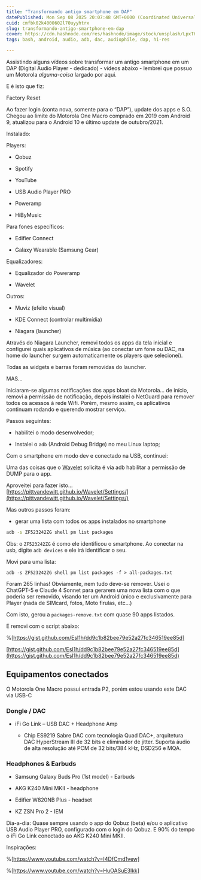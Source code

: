 ```yaml
---
title: "Transformando antigo smartphone em DAP"
datePublished: Mon Sep 08 2025 20:07:48 GMT+0000 (Coordinated Universal Time)
cuid: cmfbk02k4000602l70uyyhtrx
slug: transformando-antigo-smartphone-em-dap
cover: https://cdn.hashnode.com/res/hashnode/image/stock/unsplash/LpxT6SVVK1k/upload/72370578f2bee602b80d327a7efe9990.jpeg
tags: bash, android, audio, adb, dac, audiophile, dap, hi-res

---
```


Assistindo alguns vídeos sobre transformar um antigo smartphone em um DAP (Digital Audio Player - dedicado) - vídeos abaixo - lembrei que possuo um Motorola *alguma-coisa* largado por aqui.

E é isto que fiz:

Factory Reset

Ao fazer login (conta nova, somente para o “DAP”), update dos apps e S.O.  
Chegou ao limite do Motorola One Macro comprado em 2019 com Android 9, atualizou para o Android 10 e último update de outubro/2021.

Instalado:

Players:

* Qobuz
    
* Spotify
    
* YouTube
    
* USB Audio Player PRO
    
* Poweramp
    
* HiByMusic
    

Para fones específicos:

* Edifier Connect
    
* Galaxy Wearable (Samsung Gear)
    

Equalizadores:

* Equalizador do Poweramp
    
* Wavelet
    

Outros:

* Muviz (efeito visual)
    
* KDE Connect (controlar multimídia)
    
* Niagara (launcher)
    

Através do Niagara Launcher, removi todos os apps da tela inicial e configurei quais aplicativos de música (ao conectar um fone ou DAC, na home do launcher surgem automaticamente os players que selecionei).

Todas as widgets e barras foram removidas do launcher.

MAS…

Iniciaram-se algumas notificações dos apps bloat da Motorola… de início, removi a permissão de notificação, depois instalei o NetGuard para remover todos os acessos à rede Wifi. Porém, mesmo assim, os aplicativos continuam rodando e querendo mostrar serviço.

Passos seguintes:

* habilitei o modo desenvolvedor;
    
* Instalei o `adb` (Android Debug Bridge) no meu Linux laptop;
    

Com o smartphone em modo dev e conectado na USB, continuei:

Uma das coisas que o [Wavelet](https://github.com/Pittvandewitt/Wavelet) solicita é via adb habilitar a permissão de DUMP para o app.

Aproveitei para fazer isto… [https://pittvandewitt.github.io/Wavelet/Settings/](https://pittvandewitt.github.io/Wavelet/Settings/)

Mas outros passos foram:

* gerar uma lista com todos os apps instalados no smartphone
    

```bash
adb -s ZF523242ZG shell pm list packages
```

Obs: o `ZF523242ZG` é como ele identificou o smartphone. Ao conectar na usb, digite `adb devices` e ele irá identificar o seu.

Movi para uma lista:

`adb -s ZF523242ZG shell pm list packages -f > all-packages.txt`

Foram 265 linhas! Obviamente, nem tudo deve-se remover. Usei o ChatGPT-5 e Claude 4 Sonnet para gerarem uma nova lista com o que poderia ser removido, visando ter um Android único e exclusivamente para Player (nada de SIMcard, fotos, Moto firulas, etc…)

Com isto, gerou a `packages-remove.txt` com quase 90 apps listados.

E removi com o script abaixo:

%[https://gist.github.com/Esl1h/dd9c1b82bee79e52a27fc346519ee85d] 

[https://gist.github.com/Esl1h/dd9c1b82bee79e52a27fc346519ee85d](https://gist.github.com/Esl1h/dd9c1b82bee79e52a27fc346519ee85d)

## Equipamentos conectados

O Motorola One Macro possui entrada P2, porém estou usando este DAC via USB-C

### Dongle / DAC

* iFi Go Link – USB DAC + Headphone Amp
    
    * Chip ES9219 Sabre DAC com tecnologia Quad DAC+, arquitetura DAC HyperStream III de 32 bits e eliminador de jitter. Suporta áudio de alta resolução até PCM de 32 bits/384 kHz, DSD256 e MQA.
        

### Headphones & Earbuds

* Samsung Galaxy Buds Pro (1st model) - Earbuds
    
* AKG K240 Mini MKII - headphone
    
* Edifier W820NB Plus - headset
    
* KZ ZSN Pro 2 - IEM
    

Dia-a-dia: Quase sempre usando o app do Qobuz (beta) e/ou o aplicativo USB Audio Player PRO, configurado com o login do Qobuz. E 90% do tempo o iFi Go Link conectado ao AKG K240 Mini MKII.

Inspirações:

%[https://www.youtube.com/watch?v=I4DfCmd1vew] 

%[https://www.youtube.com/watch?v=HuOASuE3lkk]